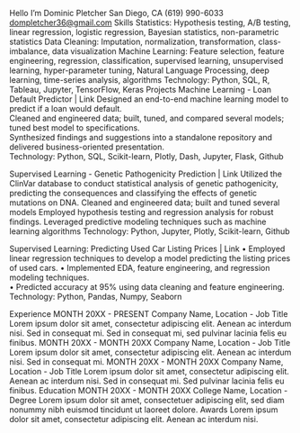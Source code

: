 Hello
I’m Dominic Pletcher
San Diego, CA
(619) 990-6033
dompletcher36@gmail.com
Skills
Statistics: Hypothesis testing, A/B testing, linear regression, logistic regression, Bayesian statistics, non-parametric statistics
Data Cleaning: Imputation, normalization, transformation, class-imbalance, data visualization
Machine Learning: Feature selection, feature engineering, regression, classification, supervised learning, unsupervised learning, hyper-parameter tuning, Natural Language Processing, deep learning, time-series analysis, algorithms
Technology: Python, SQL, R, Tableau, Jupyter, TensorFlow, Keras
Projects
Machine Learning - Loan Default Predictor | Link 
Designed an end-to-end machine learning model to predict if a loan would default.  
Cleaned and engineered data; built, tuned, and compared several models; tuned best model to specifications.  
Synthesized findings and suggestions into a standalone repository and delivered business-oriented presentation.  
Technology: Python, SQL, Scikit-learn, Plotly, Dash, Jupyter, Flask, Github 


Supervised Learning - Genetic Pathogenicity Prediction | Link
Utilized the ClinVar database to conduct statistical analysis of genetic pathogenicity, predicting the consequences and classifying the effects of genetic mutations on DNA.
Cleaned and engineered data; built and tuned several models
Employed hypothesis testing and regression analysis for robust findings.
Leveraged predictive modeling techniques such as machine learning algorithms
Technology: Python, Jupyter, Plotly, Scikit-learn, Github
 

Supervised Learning: Predicting Used Car Listing Prices | Link 
• Employed linear regression techniques to develop a model predicting the listing prices of used cars.
• Implemented EDA, feature engineering, and regression modeling techniques.  
• Predicted accuracy at 95% using data cleaning and feature engineering. 
Technology: Python, Pandas, Numpy, Seaborn

Experience
MONTH 20XX - PRESENT
Company Name, Location - Job Title
Lorem ipsum dolor sit amet, consectetur adipiscing elit. 
Aenean ac interdum nisi. Sed in consequat mi.
Sed in consequat mi, sed pulvinar lacinia felis eu finibus.
MONTH 20XX - MONTH 20XX
Company Name, Location - Job Title
Lorem ipsum dolor sit amet, consectetur adipiscing elit. 
Aenean ac interdum nisi. Sed in consequat mi. 
MONTH 20XX - MONTH 20XX
Company Name, Location - Job Title
Lorem ipsum dolor sit amet, consectetur adipiscing elit. 
Aenean ac interdum nisi. Sed in consequat mi. 
Sed pulvinar lacinia felis eu finibus. 
Education
MONTH  20XX - MONTH 20XX
College Name, Location - Degree
Lorem ipsum dolor sit amet, consectetuer adipiscing elit, sed diam nonummy nibh euismod tincidunt ut laoreet dolore.
Awards
Lorem ipsum dolor sit amet, consectetur adipiscing elit.
Aenean ac interdum nisi. 
